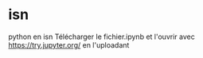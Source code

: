 # isn
python en isn
Télécharger le fichier.ipynb
et l'ouvrir avec https://try.jupyter.org/ en l'uploadant
